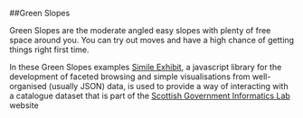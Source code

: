 ##Green Slopes

Green Slopes are the moderate angled easy slopes with plenty of free space around you.  You can try out moves and have a high chance of getting things right first time.

In these Green Slopes examples [Simile Exhibit](http://www.simile-widgets.org/exhibit/), a javascript library for the development of faceted browsing and simple visualisations from well-organised (usually JSON) data, is used to provide a way of interacting with a catalogue dataset that is part of the [Scottish Government Informatics Lab](http://labs.data.scotland.gov.uk) website
